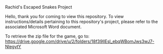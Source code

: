 Rachid's Escaped Snakes Project

Hello, thank you for coming to view this repository. To view instructions/details pertaining to this repository's project, please refer to the associated Microsoft Word document.

To retrieve the zip file for the game, go to: https://drive.google.com/drive/u/2/folders/18f39lIEsl_ebqWBomJws3wJ7-NlegytY
